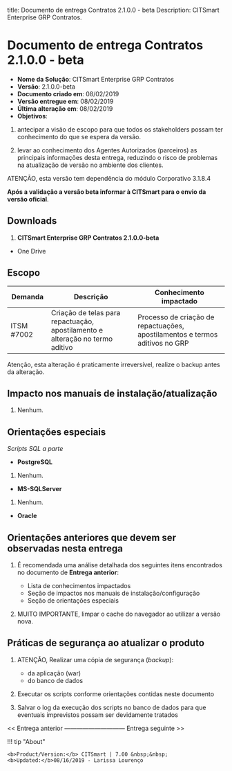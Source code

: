 title:  Documento de entrega Contratos 2.1.0.0 - beta
Description: CITSmart Enterprise GRP Contratos. 
# Documento de entrega Contratos 2.1.0.0 - beta

- **Nome da Solução**: CITSmart Enterprise GRP Contratos
- **Versão**: 2.1.0.0-beta
- **Documento criado em**: 08/02/2019
- **Versão entregue em**: 08/02/2019
- **Última alteração em**: 08/02/2019
- **Objetivos**:

1. antecipar a visão de escopo para que todos os stakeholders possam ter conhecimento do que se espera da versão.
    
2. levar ao conhecimento dos Agentes Autorizados (parceiros) as principais informações desta entrega, reduzindo o risco de 
    problemas na atualização de versão no ambiente dos clientes.
    
ATENÇÃO, esta versão tem dependência do módulo Corporativo 3.1.8.4

**Após a validação a versão beta informar à CITSmart para o envio da versão oficial**.

Downloads
--------------

1. **CITSmart Enterprise GRP Contratos 2.1.0.0-beta**

- One Drive

Escopo
--------

| Demanda    | Descrição                                                                     | Conhecimento impactado                                                        |
|------------|-------------------------------------------------------------------------------|-------------------------------------------------------------------------------|
| ITSM #7002 | Criação de telas para repactuação, apostilamento e alteração no termo aditivo | Processo de criação de repactuações, apostilamentos e termos aditivos no GRP|

Atenção, esta alteração é praticamente irreversível, realize o backup antes da alteração.

Impacto nos manuais de instalação/atualização
-----------------------------------------------

1. Nenhum.

Orientações especiais
------------------------

*Scripts SQL a parte*

- **PostgreSQL**

1. Nenhum.

- **MS-SQLServer**

1. Nenhum.

- **Oracle**

Orientações anteriores que devem ser observadas nesta entrega
----------------------------------------------------------------

1. É recomendada uma análise detalhada dos seguintes itens encontrados no documento de **Entrega anterior**:

    - Lista de conhecimentos impactados
    - Seção de impactos nos manuais de instalação/configuração
    - Seção de orientações especiais

2. MUITO IMPORTANTE, limpar o cache do navegador ao utilizar a versão nova.

Práticas de segurança ao atualizar o produto
----------------------------------------------

1. ATENÇÃO, Realizar uma cópia de segurança (*backup*):

    - da aplicação (war)
    - do banco de dados
    
2. Executar os scripts conforme orientações contidas neste documento

3. Salvar o log da execução dos scripts no banco de dados para que eventuais imprevistos possam ser devidamente tratados

<< Entrega anterior —————————— Entrega seguinte >>

!!! tip "About"

    <b>Product/Version:</b> CITSmart | 7.00 &nbsp;&nbsp;
    <b>Updated:</b>08/16/2019 - Larissa Lourenço
















